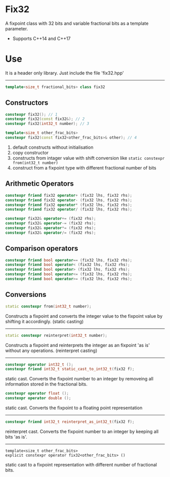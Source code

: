 Fix32
=====

A fixpoint class with 32 bits and variable fractional bits as a template parameter.
* Supports C++14 and C++17

# Use
It is a header only library. Just include the file 'fix32.hpp'

----

```C++
template<size_t fractional_bits> class fix32
```

## Constructors

```C++
constexpr fix32(); // 1
constexpr fix32(const fix32&); // 2
constexpr fix32(int32_t number); // 3

template<size_t other_frac_bits>
constexpr fix32(const fix32<other_frac_bits>& other); // 4
```

1) default constructs without initialisation
2) copy constructor
3) constructs from intager value with shift conversion like `static constexpr from(int32_t number)`
4) construct from a fixpoint type with different fractional number of bits

## Arithmetic Operators

```C++
constexpr friend fix32 operator+ (fix32 lhs, fix32 rhs);
constexpr friend fix32 operator- (fix32 lhs, fix32 rhs);
constexpr friend fix32 operator* (fix32 lhs, fix32 rhs);
constexpr friend fix32 operator/ (fix32 lhs, fix32 rhs);
```

```C++
constexpr fix32& operator+= (fix32 rhs);
constexpr fix32& operator-= (fix32 rhs);
constexpr fix32& operator*= (fix32 rhs);
constexpr fix32& operator/= (fix32 rhs);
```

## Comparison operators

```C++
constexpr friend bool operator== (fix32 lhs, fix32 rhs);
constexpr friend bool operator< (fix32 lhs, fix32 rhs);
constexpr friend bool operator> (fix32 lhs, fix32 rhs);
constexpr friend bool operator<= (fix32 lhs, fix32 rhs);
constexpr friend bool operator>= (fix32 lhs, fix32 rhs);
```

## Conversions

```C++
static constexpr from(int32_t number);
```
Constructs a fixpoint and converts the integer value to the fixpoint value by shifting it accordingly.
(static casting)

----
	
```C++
static constexpr reinterpret(int32_t number);
```
Constructs a fixpoint and reinterprets the integer as an fixpoint 'as is' without any operations.
(reinterpret casting)

---- 

```C++ 
constexpr operator int32_t ();
constexpr friend int32_t static_cast_to_int32_t(fix32 f);
```
static cast. Converts the fixpoint number to an integer by removeing all information stored in the fractional bits.

```C++
constexpr operator float ();
constexpr operator double ();
```
static cast. Converts the fixpoint to a floating point representation

----

```C++
constexpr friend int32_t reinterpret_as_int32_t(fix32 f);
```
reinterpret cast. Converts the fixpoint number to an integer by keeping all bits 'as is'.

----

```
template<size_t other_frac_bits>
explicit constexpr operator fix32<other_frac_bits> ()
```
static cast to a fixpoint representation with different number of fractional bits.
